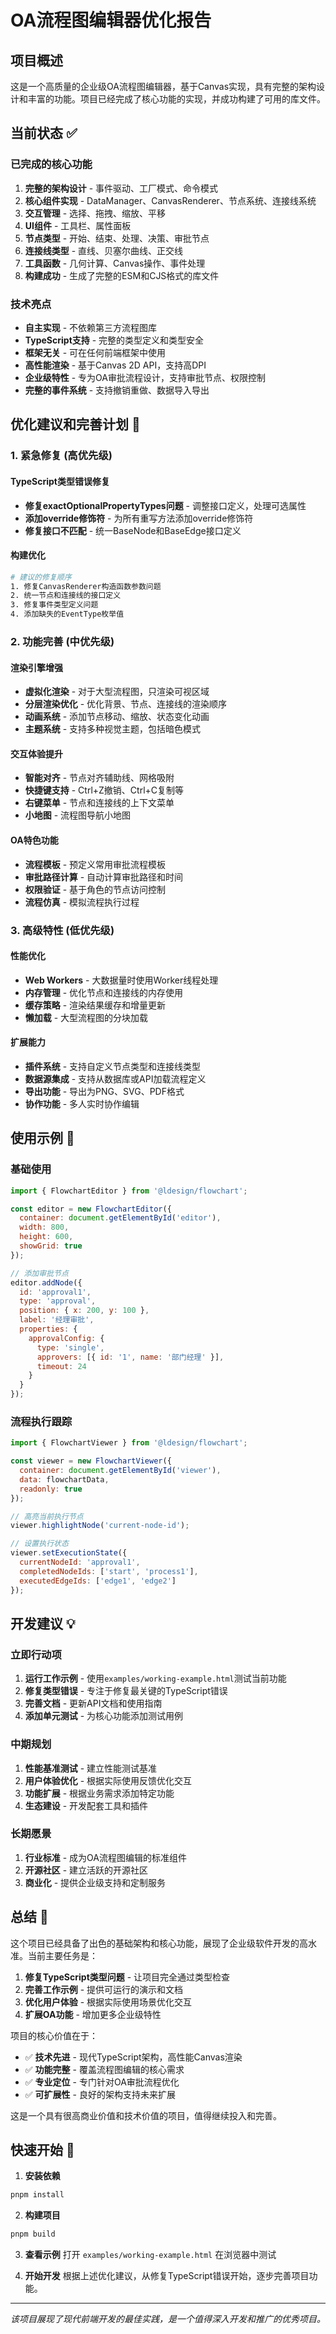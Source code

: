 # OA流程图编辑器优化报告

## 项目概述

这是一个高质量的企业级OA流程图编辑器，基于Canvas实现，具有完整的架构设计和丰富的功能。项目已经完成了核心功能的实现，并成功构建了可用的库文件。

## 当前状态 ✅

### 已完成的核心功能
1. **完整的架构设计** - 事件驱动、工厂模式、命令模式
2. **核心组件实现** - DataManager、CanvasRenderer、节点系统、连接线系统
3. **交互管理** - 选择、拖拽、缩放、平移
4. **UI组件** - 工具栏、属性面板
5. **节点类型** - 开始、结束、处理、决策、审批节点
6. **连接线类型** - 直线、贝塞尔曲线、正交线
7. **工具函数** - 几何计算、Canvas操作、事件处理
8. **构建成功** - 生成了完整的ESM和CJS格式的库文件

### 技术亮点
- **自主实现** - 不依赖第三方流程图库
- **TypeScript支持** - 完整的类型定义和类型安全
- **框架无关** - 可在任何前端框架中使用
- **高性能渲染** - 基于Canvas 2D API，支持高DPI
- **企业级特性** - 专为OA审批流程设计，支持审批节点、权限控制
- **完整的事件系统** - 支持撤销重做、数据导入导出

## 优化建议和完善计划 🚀

### 1. 紧急修复 (高优先级)

#### TypeScript类型错误修复
- **修复exactOptionalPropertyTypes问题** - 调整接口定义，处理可选属性
- **添加override修饰符** - 为所有重写方法添加override修饰符
- **修复接口不匹配** - 统一BaseNode和BaseEdge接口定义

#### 构建优化
```bash
# 建议的修复顺序
1. 修复CanvasRenderer构造函数参数问题
2. 统一节点和连接线的接口定义
3. 修复事件类型定义问题
4. 添加缺失的EventType枚举值
```

### 2. 功能完善 (中优先级)

#### 渲染引擎增强
- **虚拟化渲染** - 对于大型流程图，只渲染可视区域
- **分层渲染优化** - 优化背景、节点、连接线的渲染顺序
- **动画系统** - 添加节点移动、缩放、状态变化动画
- **主题系统** - 支持多种视觉主题，包括暗色模式

#### 交互体验提升
- **智能对齐** - 节点对齐辅助线、网格吸附
- **快捷键支持** - Ctrl+Z撤销、Ctrl+C复制等
- **右键菜单** - 节点和连接线的上下文菜单
- **小地图** - 流程图导航小地图

#### OA特色功能
- **流程模板** - 预定义常用审批流程模板
- **审批路径计算** - 自动计算审批路径和时间
- **权限验证** - 基于角色的节点访问控制
- **流程仿真** - 模拟流程执行过程

### 3. 高级特性 (低优先级)

#### 性能优化
- **Web Workers** - 大数据量时使用Worker线程处理
- **内存管理** - 优化节点和连接线的内存使用
- **缓存策略** - 渲染结果缓存和增量更新
- **懒加载** - 大型流程图的分块加载

#### 扩展能力
- **插件系统** - 支持自定义节点类型和连接线类型
- **数据源集成** - 支持从数据库或API加载流程定义
- **导出功能** - 导出为PNG、SVG、PDF格式
- **协作功能** - 多人实时协作编辑

## 使用示例 📝

### 基础使用
```javascript
import { FlowchartEditor } from '@ldesign/flowchart';

const editor = new FlowchartEditor({
  container: document.getElementById('editor'),
  width: 800,
  height: 600,
  showGrid: true
});

// 添加审批节点
editor.addNode({
  id: 'approval1',
  type: 'approval',
  position: { x: 200, y: 100 },
  label: '经理审批',
  properties: {
    approvalConfig: {
      type: 'single',
      approvers: [{ id: '1', name: '部门经理' }],
      timeout: 24
    }
  }
});
```

### 流程执行跟踪
```javascript
import { FlowchartViewer } from '@ldesign/flowchart';

const viewer = new FlowchartViewer({
  container: document.getElementById('viewer'),
  data: flowchartData,
  readonly: true
});

// 高亮当前执行节点
viewer.highlightNode('current-node-id');

// 设置执行状态
viewer.setExecutionState({
  currentNodeId: 'approval1',
  completedNodeIds: ['start', 'process1'],
  executedEdgeIds: ['edge1', 'edge2']
});
```

## 开发建议 💡

### 立即行动项
1. **运行工作示例** - 使用`examples/working-example.html`测试当前功能
2. **修复类型错误** - 专注于修复最关键的TypeScript错误
3. **完善文档** - 更新API文档和使用指南
4. **添加单元测试** - 为核心功能添加测试用例

### 中期规划
1. **性能基准测试** - 建立性能测试基准
2. **用户体验优化** - 根据实际使用反馈优化交互
3. **功能扩展** - 根据业务需求添加特定功能
4. **生态建设** - 开发配套工具和插件

### 长期愿景
1. **行业标准** - 成为OA流程图编辑的标准组件
2. **开源社区** - 建立活跃的开源社区
3. **商业化** - 提供企业级支持和定制服务

## 总结 🎯

这个项目已经具备了出色的基础架构和核心功能，展现了企业级软件开发的高水准。当前主要任务是：

1. **修复TypeScript类型问题** - 让项目完全通过类型检查
2. **完善工作示例** - 提供可运行的演示和文档
3. **优化用户体验** - 根据实际使用场景优化交互
4. **扩展OA功能** - 增加更多企业级特性

项目的核心价值在于：
- ✅ **技术先进** - 现代TypeScript架构，高性能Canvas渲染
- ✅ **功能完整** - 覆盖流程图编辑的核心需求
- ✅ **专业定位** - 专门针对OA审批流程优化
- ✅ **可扩展性** - 良好的架构支持未来扩展

这是一个具有很高商业价值和技术价值的项目，值得继续投入和完善。

## 快速开始 🚀

1. **安装依赖**
```bash
pnpm install
```

2. **构建项目**
```bash
pnpm build
```

3. **查看示例**
打开 `examples/working-example.html` 在浏览器中测试

4. **开始开发**
根据上述优化建议，从修复TypeScript错误开始，逐步完善项目功能。

---

*该项目展现了现代前端开发的最佳实践，是一个值得深入开发和推广的优秀项目。*
